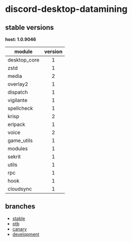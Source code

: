 # discord-desktop-datamining

## stable versions

**host: 1.0.9046**

| module | version |
| ------ | :-----: |
| desktop_core | 1 |
| zstd | 1 |
| media | 2 |
| overlay2 | 1 |
| dispatch | 1 |
| vigilante | 1 |
| spellcheck | 1 |
| krisp | 2 |
| erlpack | 1 |
| voice | 2 |
| game_utils | 1 |
| modules | 1 |
| sekrit | 1 |
| utils | 1 |
| rpc | 1 |
| hook | 1 |
| cloudsync | 1 |

## branches

- [stable](https://github.com/OpenAsar/discord-desktop-datamining/tree/stable)
- [ptb](https://github.com/OpenAsar/discord-desktop-datamining/tree/ptb)
- [canary](https://github.com/OpenAsar/discord-desktop-datamining/tree/canary)
- [development](https://github.com/OpenAsar/discord-desktop-datamining/tree/development)